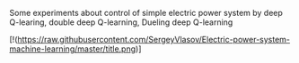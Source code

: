 Some experiments about control of simple electric power system by deep Q-learing, double deep Q-learning, Dueling deep Q-learning

[!(https://raw.githubusercontent.com/SergeyVlasov/Electric-power-system-machine-learning/master/title.png)]
